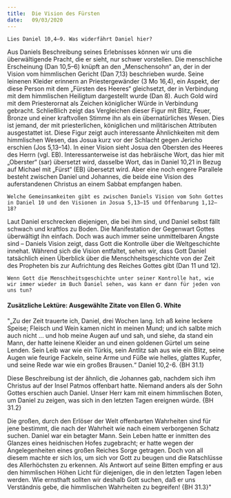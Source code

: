```yaml
---
title:  Die Vision des Fürsten
date:   09/03/2020
---
```


`Lies Daniel 10,4–9. Was widerfährt Daniel hier?`

Aus Daniels Beschreibung seines Erlebnisses können wir uns die überwältigende Pracht, die er sieht, nur schwer vorstellen. Die menschliche Erscheinung (Dan 10,5–6) knüpft an den „Menschensohn“ an, der in der Vision vom himmlischen Gericht (Dan 7,13) beschrieben wurde. Seine leinenen Kleider erinnern an Priestergewänder (3 Mo 16,4), ein Aspekt, der diese Person mit dem „Fürsten des Heeres“ gleichsetzt, der in Verbindung mit dem himmlischen Heiligtum dargestellt wurde (Dan 8). Auch Gold wird mit dem Priesterornat als Zeichen königlicher Würde in Verbindung gebracht. Schließlich zeigt das Vergleichen dieser Figur mit Blitz, Feuer, Bronze und einer kraftvollen Stimme ihn als ein übernatürliches Wesen. Dies ist jemand, der mit priesterlichen, königlichen und militärischen Attributen ausgestattet ist. Diese Figur zeigt auch interessante Ähnlichkeiten mit dem himmlischen Wesen, das Josua kurz vor der Schlacht gegen Jericho erschien (Jos 5,13–14). In einer Vision sieht Josua den Obersten des Heeres des Herrn (vgl. EB). Interessanterweise ist das hebräische Wort, das hier mit „Oberster“ (sar) übersetzt wird, dasselbe Wort, das in Daniel 10,21 in Bezug auf Michael mit „Fürst“ (EB) übersetzt wird. Aber eine noch engere Parallele besteht zwischen Daniel und Johannes, die beide eine Vision des auferstandenen Christus an einem Sabbat empfangen haben.

`Welche Gemeinsamkeiten gibt es zwischen Daniels Vision vom Sohn Gottes in Daniel 10 und den Visionen in Josua 5,13–15 und Offenbarung 1,12–18?`

Laut Daniel erschrecken diejenigen, die bei ihm sind, und Daniel selbst fällt schwach und kraftlos zu Boden. Die Manifestation der Gegenwart Gottes überwältigt ihn einfach. Doch was auch immer seine unmittelbaren Ängste sind – Daniels Vision zeigt, dass Gott die Kontrolle über die Weltgeschichte innehat. Während sich die Vision entfaltet, sehen wir, dass Gott Daniel tatsächlich einen Überblick über die Menschheitsgeschichte von der Zeit des Propheten bis zur Aufrichtung des Reiches Gottes gibt (Dan 11 und 12).

`Wenn Gott die Menschheitsgeschichte unter seiner Kontrolle hat, wie wir immer wieder im Buch Daniel sehen, was kann er dann für jeden von uns tun?`

#### Zusätzliche Lektüre: Ausgewählte Zitate von Ellen G. White

"„Zu der Zeit trauerte ich, Daniel, drei Wochen lang. Ich aß keine leckere Speise; Fleisch und Wein kamen nicht in meinen Mund; und ich salbte mich auch nicht ... und hob meine Augen auf und sah, und siehe, da stand ein Mann, der hatte leinene Kleider an und einen goldenen Gürtel um seine Lenden. Sein Leib war wie ein Türkis, sein Antlitz sah aus wie ein Blitz, seine Augen wie feurige Fackeln, seine Arme und Füße wie helles, glattes Kupfer, und seine Rede war wie ein großes Brausen.“ Daniel 10,2-6. {BH 31.1}

Diese Beschreibung ist der ähnlich, die Johannes gab, nachdem sich ihm Christus auf der Insel Patmos offenbart hatte. Niemand anders als der Sohn Gottes erschien auch Daniel. Unser Herr kam mit einem himmlischen Boten, um Daniel zu zeigen, was sich in den letzten Tagen ereignen würde. {BH 31.2}

Die großen, durch den Erlöser der Welt offenbarten Wahrheiten sind für jene bestimmt, die nach der Wahrheit wie nach einem verborgenen Schatz suchen. Daniel war ein betagter Mann. Sein Leben hatte er inmitten des Glanzes eines heidnischen Hofes zugebracht; er hatte wegen der Angelegenheiten eines großen Reiches Sorge getragen. Doch von all diesem machte er sich los, um sich vor Gott zu beugen und die Ratschlüsse des Allerhöchsten zu erkennen. Als Antwort auf seine Bitten empfing er aus den himmlischen Höhen Licht für diejenigen, die in den letzten Tagen leben werden. Wie ernsthaft sollten wir deshalb Gott suchen, daß er uns Verständnis gebe, die himmlischen Wahrheiten zu begreifen! {BH 31.3}"
